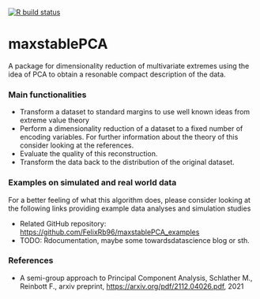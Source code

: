 [![R build
status](https://github.com/FelixRb96/maxstablePCA/workflows/R-CMD-check/badge.svg)](https://github.com/FelixRb96/maxstablePCA/actions?workflow=R-CMD-check.yaml)

# maxstablePCA

A package for dimensionality reduction of multivariate extremes using the idea of PCA to 
obtain a resonable compact description of the data. 

### Main functionalities

* Transform a dataset to standard margins to use well known ideas from extreme value theory
* Perform a dimensionality reduction of a dataset to a fixed number of encoding variables. For further information about the theory of this consider looking at the references.
* Evaluate the quality of this reconstruction.
* Transform the data back to the distribution of the original dataset.

### Examples on simulated and real world data

For a better feeling of what this algorithm does, please consider looking at the following links providing example data analyses and simulation studies

* Related GitHub repository: https://github.com/FelixRb96/maxstablePCA_examples
* TODO: Rdocumentation, maybe some towardsdatascience blog or sth. 

### References

* A semi-group approach to Principal Component Analysis, Schlather M., Reinbott F., arxiv preprint, https://arxiv.org/pdf/2112.04026.pdf, 2021

